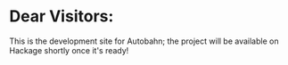 # Dear Visitors: 

This is the development site for Autobahn; the project will be available on 
Hackage shortly once it's ready!
